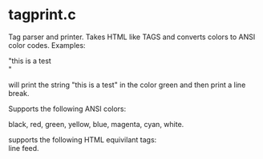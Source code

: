 # tagprint.c
Tag parser and printer. Takes HTML like TAGS and converts colors to ANSI color codes.
Examples:

"<green>this is a test</green><br>"

will print the string "this is a test" in the color green and then print a line break.

Supports the following ANSI colors: 

black, red, green, yellow, blue, magenta, cyan, white.

supports the following HTML equivilant tags:
<br>   line feed.


